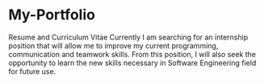 # My-Portfolio
Resume and Curriculum Vitae
Currently I am searching for an internship position that will allow me to improve my current programming, communication and teamwork skills. From this position, I will also seek the opportunity to learn the new skills necessary in Software Engineering field for future use. 
